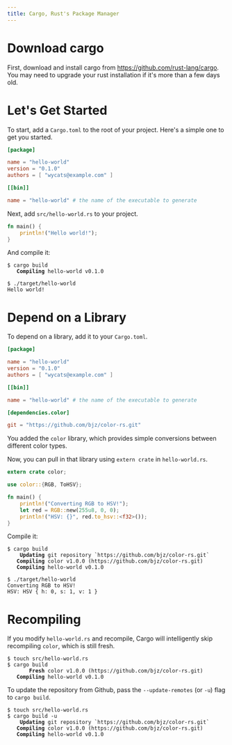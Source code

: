 ```yaml
---
title: Cargo, Rust's Package Manager
---
```

# Download cargo
First, download and install cargo from https://github.com/rust-lang/cargo.  You may need to upgrade your rust installation if it's more than a few days old.

# Let's Get Started

To start, add a `Cargo.toml` to the root of your project. Here's a
simple one to get you started.

```toml
[package]

name = "hello-world"
version = "0.1.0"
authors = [ "wycats@example.com" ]

[[bin]]

name = "hello-world" # the name of the executable to generate
```

Next, add `src/hello-world.rs` to your project.

```rs
fn main() {
    println!("Hello world!");
}
```

And compile it:

<pre><code class="highlight"><span class="gp">$</span> cargo build
<span style="font-weight: bold"
class="s1">   Compiling</span> hello-world v0.1.0</code></pre>

```shell
$ ./target/hello-world
Hello world!
```

# Depend on a Library

To depend on a library, add it to your `Cargo.toml`.

```toml
[package]

name = "hello-world"
version = "0.1.0"
authors = [ "wycats@example.com" ]

[[bin]]

name = "hello-world" # the name of the executable to generate

[dependencies.color]

git = "https://github.com/bjz/color-rs.git"
```

You added the `color` library, which provides simple conversions
between different color types.

Now, you can pull in that library using `extern crate` in
`hello-world.rs`.

```rs
extern crate color;

use color::{RGB, ToHSV};

fn main() {
    println!("Converting RGB to HSV!");
    let red = RGB::new(255u8, 0, 0);
    println!("HSV: {}", red.to_hsv::<f32>());
}
```

Compile it:

<pre><code class="highlight"><span class="gp">$</span> cargo build
<span style="font-weight: bold" class="s1">    Updating</span> git repository `https://github.com/bjz/color-rs.git`
<span style="font-weight: bold" class="s1">   Compiling</span> color v1.0.0 (https://github.com/bjz/color-rs.git)
<span style="font-weight: bold" class="s1">   Compiling</span> hello-world v0.1.0</code></pre>

```shell
$ ./target/hello-world
Converting RGB to HSV!
HSV: HSV { h: 0, s: 1, v: 1 }
```

# Recompiling

If you modify `hello-world.rs` and recompile, Cargo will intelligently
skip recompiling `color`, which is still fresh.

<pre><code class="highlight"><span class="gp">$</span> touch src/hello-world.rs
<span class="gp">$</span> cargo build
<span style="font-weight: bold" class="s1">       Fresh</span> color v1.0.0 (https://github.com/bjz/color-rs.git)
<span style="font-weight: bold" class="s1">   Compiling</span> hello-world v0.1.0</code></pre>

To update the repository from Github, pass the `--update-remotes` (or
`-u`) flag to `cargo build`.


<pre><code class="highlight"><span class="gp">$</span> touch src/hello-world.rs
<span class="gp">$</span> cargo build -u
<span style="font-weight: bold" class="s1">    Updating</span> git repository `https://github.com/bjz/color-rs.git`
<span style="font-weight: bold" class="s1">   Compiling</span> color v1.0.0 (https://github.com/bjz/color-rs.git)
<span style="font-weight: bold" class="s1">   Compiling</span> hello-world v0.1.0</code></pre>
